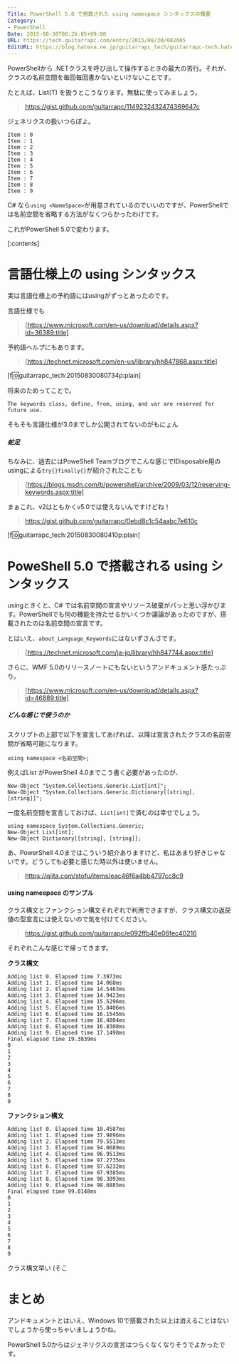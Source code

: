 ```yaml
---
Title: PowerShell 5.0 で搭載された using namespace シンタックスの概要
Category:
- PowerShell
Date: 2015-08-30T08:26:05+09:00
URL: https://tech.guitarrapc.com/entry/2015/08/30/082605
EditURL: https://blog.hatena.ne.jp/guitarrapc_tech/guitarrapc-tech.hatenablog.com/atom/entry/6653458415119492430
---
```


PowerShellから .NETクラスを呼び出して操作するときの最大の苦行。それが、クラスの名前空間を毎回毎回書かないといけないことです。

たとえば、List(T) を扱うとこうなります。無駄に使ってみましょう。

> https://gist.github.com/guitarrapc/1149232432474369647c

ジェネリクスの扱いつらぽよ。


```
Item : 0
Item : 1
Item : 2
Item : 3
Item : 4
Item : 5
Item : 6
Item : 7
Item : 8
Item : 9
```

C# なら`using <NameSpace>`が用意されているのでいいのですが、PowerShellでは名前空間を省略する方法がなくつらかったわけです。

これがPowerShell 5.0で変わります。

[:contents]


# 言語仕様上の using シンタックス

実は言語仕様上の予約語にはusingがずっとあったのです。

言語仕様でも
> [https://www.microsoft.com/en-us/download/details.aspx?id=36389:title]

予約語ヘルプにもあります。

> [https://technet.microsoft.com/en-us/library/hh847868.aspx:title]

[f:id:guitarrapc_tech:20150830080734p:plain]

将来のためってことで。

```
The keywords class, define, from, using, and var are reserved for future use.
```

そもそも言語仕様が3.0までしか公開されてないのがもにょん

##### 蛇足

ちなみに、過去にはPoweShell Teamブログでこんな感じでIDisposable用のusingによる`try{}finally{}`が紹介されたことも

> [https://blogs.msdn.com/b/powershell/archive/2009/03/12/reserving-keywords.aspx:title]

まぁこれ、v2はともかくv5.0では使えないんですけどね！

> https://gist.github.com/guitarrapc/0ebd8c1c54aabc7e610c

[f:id:guitarrapc_tech:20150830080410p:plain]


# PoweShell 5.0 で搭載される using シンタックス

usingときくと、C# では名前空間の宣言やリソース破棄がパッと思い浮かびます。PowerShellでも何の機能を持たせるかいくつか議論があったのですが、搭載されたのは名前空間の宣言です。

とはいえ、`about_Language_Keywords`にはないずさんさです。

> [https://technet.microsoft.com/ja-jp/library/hh847744.aspx:title]

さらに、WMF 5.0のリリースノートにもないというアンドキュメント感たっぷり。

> [https://www.microsoft.com/en-us/download/details.aspx?id=46889:title]


##### どんな感じで使うのか

スクリプトの上部で以下を宣言してあげれば、以降は宣言されたクラスの名前空間が省略可能になります。

```
using namespace <名前空間>;
```

例えばList<int> がPowerShell 4.0までこう書く必要があったのが、

```
New-Object "System.Collections.Generic.List[int]";
New-Object "System.Collections.Generic.Dictionary[[string], [string]]";
```

一度名前空間を宣言しておけば、`List[int]`で済むのは幸せでしょう。

```
using namespace System.Collections.Generic;
New-Object List[int];
New-Object Dictionary[[string], [string]];

```

あ、PowerShell 4.0まではこういう紹介ありますけど、私はあまり好きじゃないです。どうしても必要と感じた時以外は使いません。

> https://qiita.com/stofu/items/eac46f6a4bb4797cc8c9


#### using namespace のサンプル

クラス構文とファンクション構文それぞれで利用できますが、クラス構文の返戻値の型宣言には使えないので気を付けてください。

> https://gist.github.com/guitarrapc/e092ffb40e06fec40216


それぞれこんな感じで帰ってきます。

**クラス構文**

```
Adding list 0. Elapsed time 7.3973ms
Adding list 1. Elapsed time 14.068ms
Adding list 2. Elapsed time 14.5463ms
Adding list 3. Elapsed time 14.9423ms
Adding list 4. Elapsed time 15.5296ms
Adding list 5. Elapsed time 15.8406ms
Adding list 6. Elapsed time 16.1545ms
Adding list 7. Elapsed time 16.4804ms
Adding list 8. Elapsed time 16.8308ms
Adding list 9. Elapsed time 17.1498ms
Final elapsed time 19.3839ms
0
1
2
3
4
5
6
7
8
9
```

**ファンクション構文**

```
Adding list 0. Elapsed time 10.4587ms
Adding list 1. Elapsed time 37.9896ms
Adding list 2. Elapsed time 79.5513ms
Adding list 3. Elapsed time 94.0689ms
Adding list 4. Elapsed time 96.9513ms
Adding list 5. Elapsed time 97.2735ms
Adding list 6. Elapsed time 97.6232ms
Adding list 7. Elapsed time 97.9385ms
Adding list 8. Elapsed time 98.3093ms
Adding list 9. Elapsed time 98.6885ms
Final elapsed time 99.0148ms
0
1
2
3
4
5
6
7
8
9
```

クラス構文早い (そこ

# まとめ

アンドキュメントとはいえ、Windows 10で搭載された以上は消えることはないでしょうから使っちゃいましょうかね。

PowerShell 5.0からはジェネリクスの宣言はつらくなくなりそうでよかったです。
